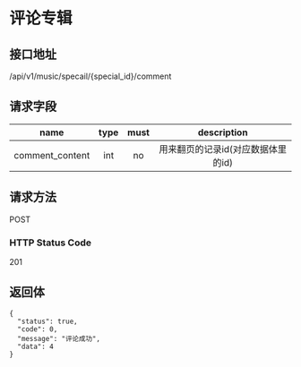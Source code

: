 # 评论专辑

## 接口地址

/api/v1/music/specail/{special_id}/comment

## 请求字段

| name     | type     | must     | description |
|----------|:--------:|:--------:|:--------:|
| comment_content | int | no     | 用来翻页的记录id(对应数据体里的id) |

## 请求方法

POST

### HTTP Status Code

201

## 返回体

```json5
{
  "status": true,
  "code": 0,
  "message": "评论成功",
  "data": 4
}
```